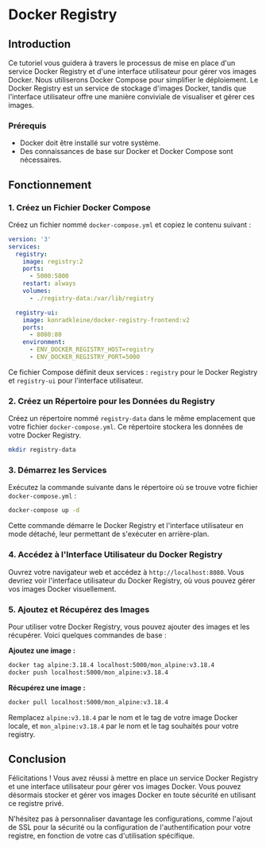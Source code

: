 
# Docker Registry

## Introduction

Ce tutoriel vous guidera à travers le processus de mise en place d'un service Docker Registry et d'une interface utilisateur pour gérer vos images Docker. Nous utiliserons Docker Compose pour simplifier le déploiement. Le Docker Registry est un service de stockage d'images Docker, tandis que l'interface utilisateur offre une manière conviviale de visualiser et gérer ces images.

### Prérequis

- Docker doit être installé sur votre système.
- Des connaissances de base sur Docker et Docker Compose sont nécessaires.

## Fonctionnement

### 1. **Créez un Fichier Docker Compose**

Créez un fichier nommé `docker-compose.yml` et copiez le contenu suivant :

```yaml
version: '3'
services:
  registry:
    image: registry:2
    ports:
      - 5000:5000
    restart: always
    volumes:
      - ./registry-data:/var/lib/registry

  registry-ui:
    image: konradkleine/docker-registry-frontend:v2
    ports:
      - 8080:80
    environment:
      - ENV_DOCKER_REGISTRY_HOST=registry
      - ENV_DOCKER_REGISTRY_PORT=5000
```

Ce fichier Compose définit deux services : `registry` pour le Docker Registry et `registry-ui` pour l'interface utilisateur.

### 2. **Créez un Répertoire pour les Données du Registry**

Créez un répertoire nommé `registry-data` dans le même emplacement que votre fichier `docker-compose.yml`. Ce répertoire stockera les données de votre Docker Registry.

```bash
mkdir registry-data
```

### 3. **Démarrez les Services**

Exécutez la commande suivante dans le répertoire où se trouve votre fichier `docker-compose.yml` :

```bash
docker-compose up -d
```

Cette commande démarre le Docker Registry et l'interface utilisateur en mode détaché, leur permettant de s'exécuter en arrière-plan.

### 4. **Accédez à l'Interface Utilisateur du Docker Registry**

Ouvrez votre navigateur web et accédez à `http://localhost:8080`. Vous devriez voir l'interface utilisateur du Docker Registry, où vous pouvez gérer vos images Docker visuellement.

### 5. **Ajoutez et Récupérez des Images**

Pour utiliser votre Docker Registry, vous pouvez ajouter des images et les récupérer. Voici quelques commandes de base :

**Ajoutez une image :**
```bash
docker tag alpine:3.18.4 localhost:5000/mon_alpine:v3.18.4
docker push localhost:5000/mon_alpine:v3.18.4
```

**Récupérez une image :**
```bash
docker pull localhost:5000/mon_alpine:v3.18.4
```

Remplacez `alpine:v3.18.4` par le nom et le tag de votre image Docker locale, et `mon_alpine:v3.18.4` par le nom et le tag souhaités pour votre registry.

## Conclusion

Félicitations ! Vous avez réussi à mettre en place un service Docker Registry et une interface utilisateur pour gérer vos images Docker. Vous pouvez désormais stocker et gérer vos images Docker en toute sécurité en utilisant ce registre privé.

N'hésitez pas à personnaliser davantage les configurations, comme l'ajout de SSL pour la sécurité ou la configuration de l'authentification pour votre registre, en fonction de votre cas d'utilisation spécifique.